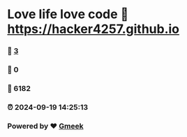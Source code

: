 # Love life love code :link: https://hacker4257.github.io 
### :page_facing_up: [3](https://hacker4257.github.io/tag.html) 
### :speech_balloon: 0 
### :hibiscus: 6182 
### :alarm_clock: 2024-09-19 14:25:13 
### Powered by :heart: [Gmeek](https://github.com/Meekdai/Gmeek)
